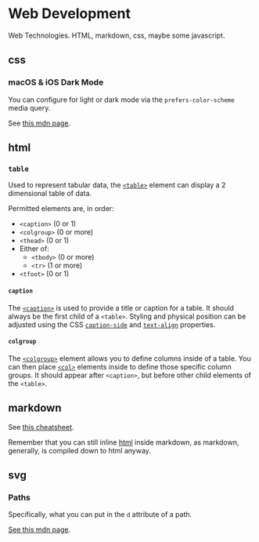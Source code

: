 # Web Development

Web Technologies. HTML, markdown, css, maybe some javascript.

## css

### macOS & iOS Dark Mode

You can configure for light or dark mode via the `prefers-color-scheme` media query.

See [this mdn page](https://developer.mozilla.org/en-US/docs/Web/CSS/@media/prefers-color-scheme).

## html

### `table`

Used to represent tabular data, the [`<table>`](https://developer.mozilla.org/en-US/docs/Web/HTML/Element/table) element can display a 2 dimensional table of data.

Permitted elements are, in order:

- `<caption>` (0 or 1)
- `<colgroup>` (0 or more)
- `<thead>` (0 or 1)
- Either of:
  - `<tbody>` (0 or more)
  - `<tr>` (1 or more)
- `<tfoot>` (0 or 1)

#### `caption`

The [`<caption>`](https://developer.mozilla.org/en-US/docs/Web/HTML/Element/caption) is used to provide a title or caption for a table. It should always be the first child of a `<table>`. Styling and physical position can be adjusted using the CSS [`caption-side`](https://developer.mozilla.org/en-US/docs/Web/CSS/caption-side) and [`text-align`](https://developer.mozilla.org/en-US/docs/Web/CSS/text-align) properties.

#### `colgroup`

The [`<colgroup>`](https://developer.mozilla.org/en-US/docs/Web/HTML/Element/colgroup) element allows you to define columns inside of a table. You can then place [`<col>`](https://developer.mozilla.org/en-US/docs/Web/HTML/Element/col) elements inside to define those specific column groups. It should appear after `<caption>`, but before other child elements of the `<table>`.

## markdown

See [this cheatsheet](https://github.com/adam-p/markdown-here/wiki/Markdown-Cheatsheet).

Remember that you can still inline [html](#html) inside markdown, as markdown, generally, is compiled down to html anyway.

## svg

### Paths

Specifically, what you can put in the `d` attribute of a path.

[See this mdn page](https://developer.mozilla.org/en-US/docs/Web/SVG/Attribute/d).
